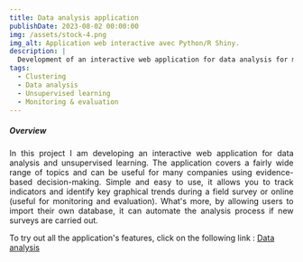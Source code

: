 ```yaml
---
title: Data analysis application
publishDate: 2023-08-02 00:00:00
img: /assets/stock-4.png
img_alt: Application web interactive avec Python/R Shiny.
description: |
  Development of an interactive web application for data analysis for monitoring and evaluation, unsupervised learning: PCA and clustering.
tags:
  - Clustering
  - Data analysis
  - Unsupervised learning
  - Monitoring & evaluation
---
```


#####  Overview

<p style="text-align: justify;">
In this project I am developing an interactive web application for data analysis and unsupervised learning. The application covers a fairly wide range of topics and can be useful for many companies using evidence-based decision-making. Simple and easy to use, it allows you to track indicators and identify key graphical trends during a field survey or online (useful for monitoring and evaluation). What's more, by allowing users to import their own database, it can automate the analysis process if new surveys are carried out.
</p>

To try out all the application's features, click on the following link : <a href="https://parfaitjulien.shinyapps.io/data_reporting/">Data analysis</a>
</p>
